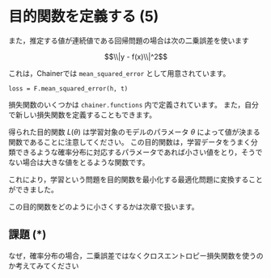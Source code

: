 
# 目的関数を定義する (5)

また，推定する値が連続値である回帰問題の場合は次の二乗誤差を使います

$$\\|y - f(x)\\|^2$$

これは，Chainerでは `mean_squared_error` として用意されています。

```
loss = F.mean_squared_error(h, t)
```

損失関数のいくつかは `chainer.functions` 内で定義されています。
また，自分で新しい損失関数を定義することもできます。

得られた目的関数 $L(\theta)$ は学習対象のモデルのパラメータ $\theta$
によって値が決まる関数であることに注意してください。
この目的関数は，学習データをうまく分類できるような確率分布に対応するパラメータであれば小さい値をとり，そうでない場合は大きな値をとるような関数です。

これにより，学習という問題を目的関数を最小化する最適化問題に変換することができました。

この目的関数をどのように小さくするかは次章で扱います。

## 課題 (*)

なぜ，確率分布の場合，二乗誤差ではなくクロスエントロピー損失関数を使うのか考えてみてください
